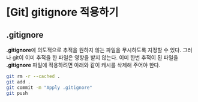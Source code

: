 # [Git] gitignore 적용하기



## .gitignore
**.gitignore**에 의도적으로 추적을 원하지 않는 파일을 무시하도록 지정할 수 있다. 그러나 git이 이미 추적을 한 파일은 영향을 받지 않는다. 이미 한번 추적이 된 파일을 **.gitignore** 파일에 적용하려면 아래와 같이 캐시를 삭제해 주어야 한다.

```bash
git rm -r --cached .
git add .
git commit -m "Apply .gitignore"
git push
```
